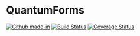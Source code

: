 QuantumForms
===

[![Github made-in](https://img.shields.io/badge/Made_In-Berlin-green.svg)](#) [![Build Status](https://travis-ci.org/FranzWegener/QuantumForms.svg?branch=master)](https://travis-ci.org/FranzWegener/QuantumForms) [![Coverage Status](https://coveralls.io/repos/github/FranzWegener/QuantumForms/badge.svg?branch=master)](https://coveralls.io/github/FranzWegener/QuantumForms?branch=master)
